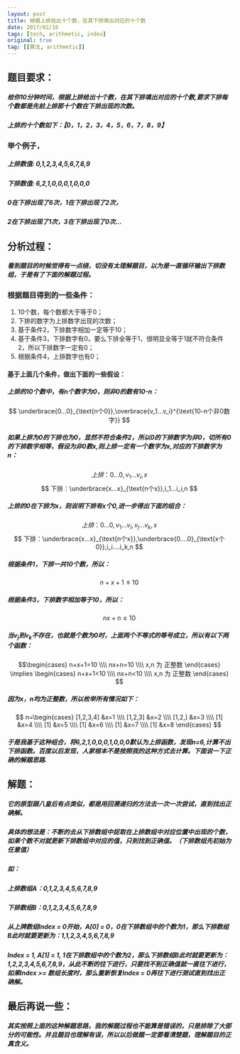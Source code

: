 ```yaml
---
layout: post
title: 根据上排给出十个数，在其下排填出对应的十个数
date: 2017/02/16
tags: [tech, arithmetic, index]
original: true
tag: [[算法, arithmetic]]
---
```


## 题目要求：
##### 给你10分钟时间，根据上排给出十个数，在其下排填出对应的十个数,要求下排每个数都是先前上排那十个数在下排出现的次数。
##### 上排的十个数如下：【0，1，2，3，4，5，6，7，8，9】
<!--more-->

### 举个例子，
##### 上排数值: 0,1,2,3,4,5,6,7,8,9
##### 下排数值: 6,2,1,0,0,0,1,0,0,0
##### 0在下排出现了6次，1在下排出现了2次，
##### 2在下排出现了1次，3在下排出现了0次...

## 分析过程：
##### 看到题目的时候觉得有一点绕，切没有太理解题目，以为是一直循环输出下排数组，于是有了下面的解题过程。
### 根据题目得到的一些条件：
1. 10个数，每个数都大于等于0；
2. 下排的数字为上排数字出现的次数；
3. 基于条件2，下排数字相加一定等于10；
4. 基于条件3，下排数字有0，要么下排全等于1，很明显全等于1就不符合条件2，所以下排数字一定有0；
5. 根据条件4，上排数字也有0；

#### 基于上面几个条件，做出下面的一些假设：
##### 上排的10个数中，有n个数字为0，则非0的数有10-n：
$$ \underbrace{0...0}_{\text{n个0}},\overbrace{v_1...v_i}^{\text{10-n个非0数字}} $$
##### 如果上排为0的下排也为0，显然不符合条件2，所以0的下排数字为非0，切所有0的下排数字相等，假设为非0数x,则上排一定有一个数字为x,对应的下排数字为n：
$$ 上排：0...0,v_1...v_i,x $$
$$ 下排：\underbrace{x...x}_{\text{n个x}},i_1...i_i,n $$
##### 上排的0在下排为x，则说明下排有x个0,进一步得出下面的组合：
$$ 上排：0...0,v_1...v_i,v_j...v_k,x $$
$$ 下排：\underbrace{x...x}_{\text{n个x}},\underbrace{0....0}_{\text{x个0}},i_i....i_k,n $$
##### 根据条件1，下排一共10个数，所以：
$$ n+x+1≤10 $$
##### 根据条件3，下排数字相加等于10，所以：
$$ nx+n≤10 $$
##### 当v<sub>j</sub>到v<sub>k</sub>不存在，也就是个数为0时，上面两个不等式的等号成立，所以有以下两个函数：
$$\begin{cases}
n+x+1=10 \\\\
nx+n=10 \\\\
x,n 为 正整数
\end{cases}
\implies
\begin{cases}
n+x+1<10 \\\\
nx+n<10 \\\\
x,n 为 正整数
\end{cases}
$$
##### 因为x，n均为正整数，所以枚举所有情况如下：
$$
n=\begin{cases}
[1,2,3,4] &x=1 \\\\
[1,2,3] &x=2 \\\\
[1,2,] &x=3 \\\\
[1] &x=4 \\\\
[1] &x=5 \\\\
[1] &x=6 \\\\
[1] &x=7 \\\\
[1] &x=8
\end{cases}
$$
##### 于是我基于这种组合，将6,2,1,0,0,0,1,0,0,0默认为上排函数，发现n=6,计算不出下排函数。百度以后发现，人家根本不是按照我的这种方式去计算。下面说一下正确的解题思路.

## 解题：
##### 它的原型跟八皇后有点类似，都是用回溯递归的方法去一次一次尝试，直到找出正确解。
##### 具体的想法是：不断的去从下排数组中捉取在上排数组中对应位置中出现的个数，如果个数不对就更新下排数组中对应的值，只到找到正确值。（下排数组先初始为任意值）
##### 如：
##### 上排数组A：0,1,2,3,4,5,6,7,8,9
##### 下排数组B：0,1,2,3,4,5,6,7,8,9
##### 从上牌数组Index = 0开始，A[0] = 0，0在下排数组中的个数为1，那么下排数组B此时就要更新为：1,1,2,3,4,5,6,7,8,9
##### Index = 1, A[1] = 1, 1在下排数组中的个数为2，那么下排数组B此时就要更新为：1,2,2,3,4,5,6,7,8,9，从此不断的往下进行，只要找不到正确值就一直往下进行，如果Index >= 数组长度时，那么重新恢复Index = 0再往下进行测试直到找出正确解。

## 最后再说一些：
##### 其实按照上面的这种解题思路，我的解题过程也不能算是错误的，只是排除了大部分的可能性。并且题目也理解有误，所以以后做题一定要看清楚题，理解题目的正真含义。
